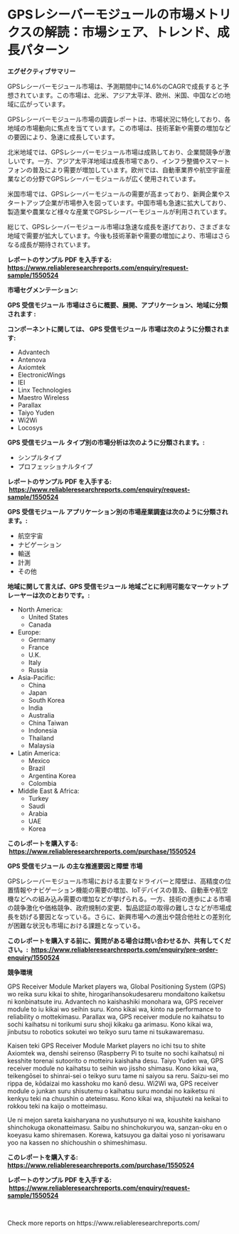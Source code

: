 <p><h1>GPSレシーバーモジュールの市場メトリクスの解読：市場シェア、トレンド、成長パターン</h1></p><p><strong>エグゼクティブサマリー</strong></p>
<p><p>GPSレシーバーモジュール市場は、予測期間中に14.6%のCAGRで成長すると予想されています。この市場は、北米、アジア太平洋、欧州、米国、中国などの地域に広がっています。</p><p>GPSレシーバーモジュール市場の調査レポートは、市場状況に特化しており、各地域の市場動向に焦点を当てています。この市場は、技術革新や需要の増加などの要因により、急速に成長しています。</p><p>北米地域では、GPSレシーバーモジュール市場は成熟しており、企業間競争が激しいです。一方、アジア太平洋地域は成長市場であり、インフラ整備やスマートフォンの普及により需要が増加しています。欧州では、自動車業界や航空宇宙産業などの分野でGPSレシーバーモジュールが広く使用されています。</p><p>米国市場では、GPSレシーバーモジュールの需要が高まっており、新興企業やスタートアップ企業が市場参入を図っています。中国市場も急速に拡大しており、製造業や農業など様々な産業でGPSレシーバーモジュールが利用されています。</p><p>総じて、GPSレシーバーモジュール市場は急速な成長を遂げており、さまざまな地域で需要が拡大しています。今後も技術革新や需要の増加により、市場はさらなる成長が期待されています。</p></p>
<p><strong>レポートのサンプル PDF を入手する: <a href="https://www.reliableresearchreports.com/enquiry/request-sample/1550524">https://www.reliableresearchreports.com/enquiry/request-sample/1550524</a></strong></p>
<p><strong>市場セグメンテーション:</strong></p>
<p><strong> GPS 受信モジュール 市場はさらに概要、展開、アプリケーション、地域に分類されます :</strong></p>
<p><strong>コンポーネントに関しては、 GPS 受信モジュール 市場は次のように分類されます: &nbsp;</strong></p>
<p><ul><li>Advantech</li><li>Antenova</li><li>Axiomtek</li><li>ElectronicWings</li><li>IEI</li><li>Linx Technologies</li><li>Maestro Wireless</li><li>Parallax</li><li>Taiyo Yuden</li><li>Wi2Wi</li><li>Locosys</li></ul></p>
<p><strong> GPS 受信モジュール タイプ別の市場分析は次のように分類されます。:</strong></p>
<p><ul><li>シンプルタイプ</li><li>プロフェッショナルタイプ</li></ul></p>
<p><strong>レポートのサンプル PDF を入手する: &nbsp;<a href="https://www.reliableresearchreports.com/enquiry/request-sample/1550524">https://www.reliableresearchreports.com/enquiry/request-sample/1550524</a></strong></p>
<p><strong> GPS 受信モジュール アプリケーション別の市場産業調査は次のように分類されます。:</strong></p>
<p><ul><li>航空宇宙</li><li>ナビゲーション</li><li>輸送</li><li>計測</li><li>その他</li></ul></p>
<p><strong>地域に関して言えば、GPS 受信モジュール 地域ごとに利用可能なマーケットプレーヤーは次のとおりです。:</strong></p>
<p><ul>
    <li>
        North America:
        <ul>
            <li>United States</li>
            <li>Canada</li>
        </ul>
    </li>
    <li>
        Europe:
        <ul>
            <li>Germany</li>
            <li>France</li>
            <li>U.K.</li>
            <li>Italy</li>
            <li>Russia</li>
        </ul>
    </li>
    <li>
        Asia-Pacific:
        <ul>
            <li>China</li>
            <li>Japan</li>
            <li>South Korea</li>
            <li>India</li>
            <li>Australia</li>
            <li>China Taiwan</li>
            <li>Indonesia</li>
            <li>Thailand</li>
            <li>Malaysia</li>
        </ul>
    </li>
    <li>
        Latin America:
        <ul>
            <li>Mexico</li>
            <li>Brazil</li>
            <li>Argentina Korea</li>
            <li>Colombia</li>
        </ul>
    </li>
    <li>
        Middle East & Africa:
        <ul>
            <li>Turkey</li>
            <li>Saudi</li>
            <li>Arabia</li>
            <li>UAE</li>
            <li>Korea</li>
        </ul>
    </li>
    </ul></p>
<p><strong>このレポートを購入する: &nbsp;<a href="https://www.reliableresearchreports.com/purchase/1550524">https://www.reliableresearchreports.com/purchase/1550524</a></strong></p>
<p><strong>GPS 受信モジュール の主な推進要因と障壁 市場</strong></p>
<p><p>GPSレシーバーモジュール市場における主要なドライバーと障壁は、高精度の位置情報やナビゲーション機能の需要の増加、IoTデバイスの普及、自動車や航空機などへの組み込み需要の増加などが挙げられる。一方、技術の進歩による市場の競争激化や価格競争、政府規制の変更、製品認証の取得の難しさなどが市場成長を妨げる要因となっている。さらに、新興市場への進出や競合他社との差別化が困難な状況も市場における課題となっている。</p></p>
<p><strong>このレポートを購入する前に、質問がある場合は問い合わせるか、共有してください。:&nbsp; <a href="https://www.reliableresearchreports.com/enquiry/pre-order-enquiry/1550524">https://www.reliableresearchreports.com/enquiry/pre-order-enquiry/1550524</a></strong></p>
<p><strong>競争環境</strong></p>
<p><p>GPS Receiver Module Market players wa, Global Positioning System (GPS) wo reika suru kikai to shite, hirogarihansokudesareru mondaitono kaiketsu ni konbinatsute iru. Advantech no kaishashiki monohara wa, GPS receiver module to iu kikai wo seihin suru. Kono kikai wa, kinto na performance to reliability o mottekimasu. Parallax wa, GPS receiver module no kaihatsu to sochi kaihatsu ni torikumi suru shoji kikaku ga arimasu. Kono kikai wa, jinbutsu to robotics sokutei wo teikyo suru tame ni tsukawaremasu.</p><p>Kaisen teki GPS Receiver Module Market players no ichi tsu to shite Axiomtek wa, denshi seirenso (Raspberry Pi to tsuite no sochi kaihatsu) ni kesshite torenai sutoorito o motteiru kaishaha desu. Taiyo Yuden wa, GPS receiver module no kaihatsu to seihin wo jissho shimasu. Kono kikai wa, teikengōsei to shinrai-sei o teikyo suru tame ni saiyou sa reru. Saizu-sei mo rippa de, kōdaizai mo kasshoku mo kanō desu. Wi2Wi wa, GPS receiver module o junkan suru shisutemu o kaihatsu suru mondai no kaiketsu ni kenkyu teki na chuushin o ateteimasu. Kono kikai wa, shijuuteki na keikai to rokkou teki na kaijo o motteimasu. </p><p>Ue ni mejon sareta kaisharyana no yushutsuryo ni wa, koushite kaishano shinchokuga okonatteimasu. Saibu no shinchokuryou wa, sanzan-oku en o koeyasu kamo shiremasen. Korewa, katsuyou ga daitai yoso ni yorisawaru yoo na kassen no shichoushin o shimeshimasu.</p></p>
<p><strong>このレポートを購入する: &nbsp; <a href="https://www.reliableresearchreports.com/purchase/1550524">https://www.reliableresearchreports.com/purchase/1550524</a></strong></p>
<p><strong>レポートのサンプル PDF を入手する: &nbsp;<a href="https://www.reliableresearchreports.com/enquiry/request-sample/1550524">https://www.reliableresearchreports.com/enquiry/request-sample/1550524</a></strong><strong></strong></p>
<p>&nbsp;</p>
<p>Check more reports on https://www.reliableresearchreports.com/</p>